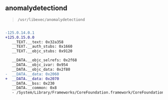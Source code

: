 ## anomalydetectiond

> `/usr/libexec/anomalydetectiond`

```diff

-125.0.14.0.1
+125.0.15.0.0
   __TEXT.__text: 0x32a358
   __TEXT.__auth_stubs: 0x1660
   __TEXT.__objc_stubs: 0x9120

   __DATA.__objc_selrefs: 0x2f68
   __DATA.__objc_ivar: 0x954
   __DATA.__objc_data: 0x2f80
-  __DATA.__data: 0x2060
+  __DATA.__data: 0x2070
   __DATA.__bss: 0x230
   __DATA.__common: 0x8
   - /System/Library/Frameworks/CoreFoundation.framework/CoreFoundation

```
